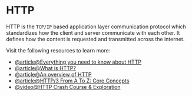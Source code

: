 # HTTP

HTTP is the `TCP/IP` based application layer communication protocol which standardizes how the client and server communicate with each other. It defines how the content is requested and transmitted across the internet.

Visit the following resources to learn more:

- [@article@Everything you need to know about HTTP](https://cs.fyi/guide/http-in-depth)
- [@article@What is HTTP?](https://www.cloudflare.com/en-gb/learning/ddos/glossary/hypertext-transfer-protocol-http/)
- [@article@An overview of HTTP](https://developer.mozilla.org/en-US/docs/Web/HTTP/Overview)
- [@article@HTTP/3 From A To Z: Core Concepts](https://www.smashingmagazine.com/2021/08/http3-core-concepts-part1/)
- [@video@HTTP Crash Course & Exploration](https://www.youtube.com/watch?v=iYM2zFP3Zn0)
